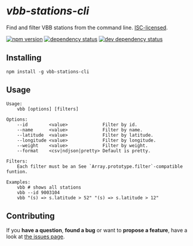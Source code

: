 # *vbb-stations-cli*

Find and filter VBB stations from the command line. [ISC-licensed](license.md).

[![npm version](https://img.shields.io/npm/v/vbb-stations-cli.svg)](https://www.npmjs.com/package/vbb-stations-cli)
[![dependency status](https://img.shields.io/david/derhuerst/vbb-stations-cli.svg)](https://david-dm.org/derhuerst/vbb-stations-cli)
[![dev dependency status](https://img.shields.io/david/dev/derhuerst/vbb-stations-cli.svg)](https://david-dm.org/derhuerst/vbb-stations-cli#info=devDependencies)


## Installing

```shell
npm install -g vbb-stations-cli
```


## Usage

```
Usage:
    vbb [options] [filters]

Options:
    --id        <value>             Filter by id.
    --name      <value>             Filter by name.
    --latitude  <value>             Filter by latitude.
    --longitude <value>             Filter by longitude.
    --weight    <value>             Filter by weight.
    --format    <csv|ndjson|pretty> Default is pretty.

Filters:
    Each filter must be an See `Array.prototype.filter`-compatible funtion.

Examples:
    vbb # shows all stations
    vbb --id 9003104
    vbb "(s) => s.latitude > 52" "(s) => s.latitude > 12"
```


## Contributing

If you **have a question**, **found a bug** or want to **propose a feature**, have a look at [the issues page](https://github.com/derhuerst/vbb-stations-cli/issues).
